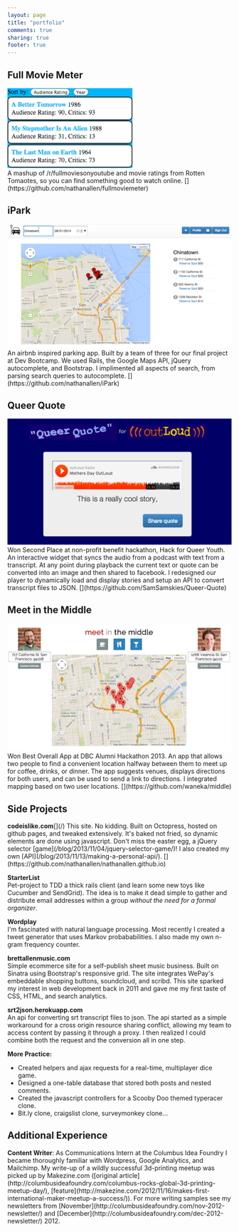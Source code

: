 ```yaml
---
layout: page
title: "portfolio"
comments: true
sharing: true
footer: true
---
```


<h2>Full Movie Meter</h2>
<a href="http://fullmoviemeter.herokuapp.com"><img src="/images/portfolio/fullmovie.png"></a><br>
A mashup of /r/fullmoviesonyoutube and movie ratings from Rotten Tomaotes, so you can find something good to watch online. [<i class='fa fa-code'></i>](https://github.com/nathanallen/fullmoviemeter)

<h2>iPark</h2>
<a href="http://eyepark.herokuapp.com"><img src="/images/portfolio/eyepark.png"></a>
An airbnb inspired parking app. Built by a team of three for our final project at Dev Bootcamp. We used Rails, the Google Maps API, jQuery autocomplete, and Bootstrap. I implimented all aspects of search, from parsing search queries to autocomplete. [<i class='fa fa-code'></i>](https://github.com/nathanallen/iPark)

<h2>Queer Quote</h2> 
<a href="http://queerquote.com/"><img src="/images/portfolio/queerquote.png"></a>
Won Second Place at non-profit benefit hackathon, Hack for Queer Youth. An interactive widget that syncs the audio from a podcast with text from a transcript. At any point during playback the current text or quote can be converted into an image and then shared to facebook. I redesigned our player to dynamically load and display stories and setup an API to convert transcript files to JSON. [<i class='fa fa-code'></i>](https://github.com/SamSamskies/Queer-Quote)

<h2>Meet in the Middle</h2> 
<a href="http://waneka.github.io/middle"><img src="/images/portfolio/middle.png"></a>
Won Best Overall App at DBC Alumni Hackathon 2013. An app that allows two people to find a convenient location halfway between them to meet up for coffee, drinks, or dinner. The app suggests venues, displays directions for both users, and can be used to send a link to directions. I integrated mapping based on two user locations. [<i class='fa fa-code'></i>](https://github.com/waneka/middle)

<h2>Side Projects</h2>
<strong>codeislike.com</strong><span id="portfolio-links">[<i class='fa fa-external-link'></i>](/)</span>  
This site. No kidding. Built on Octopress, hosted on github pages, and tweaked extensively. It's baked not fried, so dynamic elements are done using javascript. Don't miss the easter egg, a jQuery selector [game](/blog/2013/11/04/jquery-selector-game/)! I also created my own [API](/blog/2013/11/13/making-a-personal-api/). [<i class='fa fa-code'></i>](https://github.com/nathanallen/nathanallen.github.io)

<strong>StarterList</strong><span id="portfolio-links">[<i class='fa fa-external-link'></i>](https://github.com/nathanallen/starterlist)</span>  
Pet-project to TDD a thick rails client (and learn some new toys like Cucumber and SendGrid). The idea is to make it dead simple to gather and distribute email addresses within a group *without the need for a formal organizer*.

<strong>Wordplay</strong><span id="portfolio-links"> [<i class='fa fa-external-link'></i>](https://github.com/nathanallen/wordplay)</span>  
I'm fascinated with natural language processing. Most recently I created a tweet generator that uses Markov probababilities. I also made my own n-gram frequency counter.

<strong>brettallenmusic.com</strong><span id="portfolio-links">[<i class='fa fa-external-link'></i>](http://app.brettallenmusic.com)</span>  
Simple ecommerce site for a self-publish sheet music business. Built on Sinatra using Bootstrap's responsive grid. The site integrates WePay's embeddable shopping buttons, soundcloud, and scribd. This site sparked my interest in web development back in 2011 and gave me my first taste of CSS, HTML, and search analytics.

<strong>srt2json.herokuapp.com</strong><span id="portfolio-links">[<i class='fa fa-external-link'></i>](http://srt2json.herokuapp.com/)</span>  
An api for converting srt transcript files to json. The api started as a simple workaround for a cross origin resource sharing conflict, allowing my team to access content by passing it through a proxy. I then realized I could combine both the request and the conversion all in one step. [<i class='fa fa-code'></i>](https://github.com/nathanallen/srt-to-json-api/)

<strong>More Practice:</strong>  
* Created helpers and ajax requests for a real-time, multiplayer dice game.<span id="portfolio-links"> [<i class='fa fa-code'></i>](https://github.com/tiger-swallowtails-2013/liars-dice)</span>  
* Designed a one-table database that stored both posts and nested comments.<span id="portfolio-links"> [<i class='fa fa-code'></i>](https://github.com/tiger-swallowtails-2013/gutoverflow)</span>   
* Created the javascript controllers for a Scooby Doo themed typeracer clone.<span id="portfolio-links"> [<i class='fa fa-code'></i>](https://github.com/tiger-swallowtails-2013/speedracer/)</span>  
* Bit.ly clone, craigslist clone, surveymonkey clone...<span id="portfolio-links"> [<i class='fa fa-code'></i>](https://github.com/nathanallen?tab=repositories)</span>  

<h2>Additional Experience</h2>
<strong>Content Writer</strong>: As Communications Intern at the Columbus Idea Foundry I became thoroughly familiar with Wordpress, Google Analytics, and Mailchimp. My write-up of a wildly successful 3d-printing meetup was picked up by Makezine.com ([original article](http://columbusideafoundry.com/columbus-rocks-global-3d-printing-meetup-day/), [feature](http://makezine.com/2012/11/16/makes-first-international-maker-meetup-a-success/)). For more writing samples see my newsletters from [November](http://columbusideafoundry.com/nov-2012-newsletter/) and [December](http://columbusideafoundry.com/dec-2012-newsletter/) 2012.

